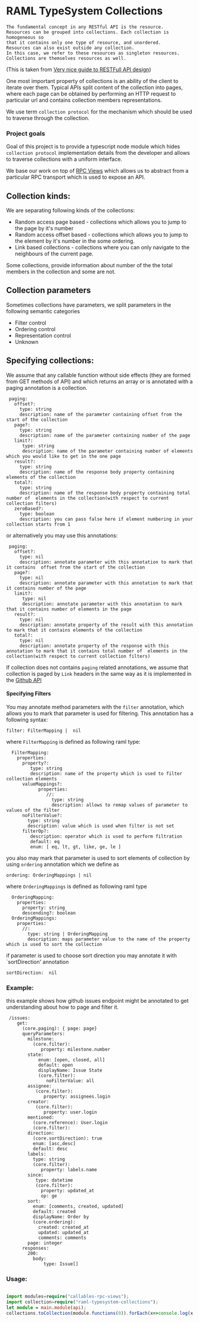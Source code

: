 # RAML TypeSystem Collections


```
The fundamental concept in any RESTful API is the resource. 
Resources can be grouped into collections. Each collection is homogeneous so 
that it contains only one type of resource, and unordered.
Resources can also exist outside any collection. 
In this case, we refer to these resources as singleton resources. 
Collections are themselves resources as well.
```
(This is taken from [Very nice guide to RESTFull API design](http://restful-api-design.readthedocs.io/en/latest/resources.html))


One most important property of collections is an ability of the client to iterate over them. Typical APIs split content of the collection into pages, where each page can be obtained by performing
an HTTP request to particular url and contains collection members representations. 

We use term `collection protocol` for the mechanism which should be used to traverse through the collection.


### Project goals
Goal of this project is to provide a typescript node module which hides `collection protocol` implementation details from the developer and allows to traverse collections with a uniform interface.

We base our work on top of [RPC Views](https://github.com/callables/callables-rpc-views) which allows us to abstract from a particular RPC transport which is used to expose an API.

## Collection kinds:

We are separating following kinds of the collections:

* Random access page based - collections which allows you to jump to the page by it's number 
* Random access offset based - collections which allows you to jump to the element by it's number in the some ordering. 
* Link based collections - collections where you can only navigate to the neighbours of the current page.

Some collections, provide information about number of the the total members in the collection and some are not.

## Collection parameters

Sometimes collections have parameters, we split parameters in the following semantic categories 
 
 * Filter control  
 * Ordering control
 * Representation control
 * Unknown


## Specifying collections:

We assume that any callable function without side effects (they are formed from GET methods of API) and which returns an array
or is annotated with a paging annotation is a collection.

```raml 
 paging:
   offset?: 
     type: string  
     description: name of the parameter containing offset from the start of the collection
   page?: 
     type: string
     description: name of the parameter containing number of the page
   limit?: 
      type: string
      description: name of the parameter containing number of elements which you would like to get in the one page
   result?: 
     type: string
     description: name of the response body property containing elements of the collection
   total?: 
     type: string  
     description: name of the response body property containing total number of  elements in the collection(with respect to current collection filters)       
   zeroBased?: 
     type: boolean
     description: you can pass false here if element numbering in your collection starts from 1
```

or alternatively you may use this annotations:

```raml 
 paging:
   offset?: 
     type: nil  
     description: annotate parameter with this annotation to mark that it contains  offset from the start of the collection
   page?: 
     type: nil
     description: annotate parameter with this annotation to mark that it contains number of the page
   limit?: 
      type: nil
      description: annotate parameter with this annotation to mark that it contains number of elements in the page
   result?: 
     type: nil
     description: annotate property of the result with this annotation to mark that it contains elements of the collection
   total?: 
     type: nil  
     description: annotate property of the response with this annotation to mark that it contains total number of  elements in the collection(with respect to current collection filters)       
```


If collection does not contains `paging` related annotations, we assume that collection is paged by `Link` headers
in the same way as it is implemented in the [Github API](https://developer.github.com/v3/guides/traversing-with-pagination/)

#### Specifying Filters

You may annotate method parameters with the `filter` annotation, which allows you to mark that parameter is used for filtering. This annotation has a following syntax:

```raml
filter: FilterMapping |  nil
```
where `FilterMapping` is defined as following raml type:

```raml
  FilterMapping:
    properties:
      property?: 
         type: string 
         description: name of the property which is used to filter collection elements
      valueMappings?:
            properties:
               //: 
                 type: string  
                 description: allows to remap values of parameter to values of the filter
      noFilterValue?: 
        type: string 
        description: value which is used when filter is not set
      filterOp?: 
         description: operator which is used to perform filtration
         default: eq
         enum: [ eq, lt, gt, like, ge, le ]
```

you also may mark that parameter is used to sort elements of collection by using `ordering` annotation which we define as

```raml
ordering: OrderingMappings | nil
```
where `OrderingMappings` is defined as following raml type

```raml
  OrderingMapping:
    properties:
      property: string
      descending?: boolean
  OrderingMappings:
    properties:
      //: 
        type: string | OrderingMapping
        description: maps parameter value to the name of the property which is used to sort the collection
```      

if parameter is used to choose sort direction you may annotate it with `sortDirection' annotation

```raml
sortDirection:  nil
```
### Example:

this example shows how github issues endpoint might be annotated to get understanding about how to page and filter it.

```raml
 /issues:
    get:
      (core.paging): { page: page}
      queryParameters:
        milestone:
          (core.filter):
             property: milestone.number
        state:
            enum: [open, closed, all]
            default: open
            displayName: Issue State
            (core.filter):
               noFilterValue: all
        assignee:
           (core.filter):
              property: assignees.login
        creator:
           (core.filter):
              property: user.login
        mentioned:
          (core.reference): User.login
          (core.filter):
        direction:
          (core.sortDirection): true
          enum: [asc,desc]
          default: desc
        labels:
          type: string
          (core.filter):
             property: labels.name
        since:
           type: datetime
           (core.filter):
             property: updated_at
             op: ge
        sort:
          enum: [comments, created, updated]
          default: created
          displayName: Order by
          (core.ordering):
            created: created_at
            updated: updated_at
            comments: comments
        page: integer
      responses:
        200:
          body:
              type: Issue[]
```

### Usage:

```typescript

import modules=require("callables-rpc-views");
import collection=require("raml-typesystem-collections");
let module = main.module(api);
collections.toCollection(module.functions(0)).forEach(x=>console.log(x.title());

```
